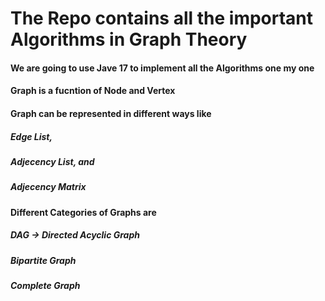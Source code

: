 # The Repo contains all the important Algorithms in Graph Theory

#### We are going to use Jave 17 to implement all the Algorithms one my one

#### Graph is a fucntion of Node and Vertex
#### Graph can be represented in different ways like
##### Edge List, 
##### Adjecency List, and
##### Adjecency Matrix

#### Different Categories of Graphs are

##### DAG -> Directed Acyclic Graph
##### Bipartite Graph 
##### Complete Graph